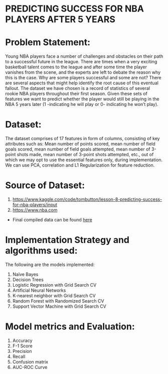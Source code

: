 # PREDICTING SUCCESS FOR NBA PLAYERS AFTER 5 YEARS

# Problem Statement:
Young NBA players face a number of challenges and obstacles on their path to a successful
future in the league. There are times when a very exciting basketball talent comes to the league
and after some time the player vanishes from the scene, and the experts are left to debate the
reason why this is the case. Why are some players successful and some are not? There are
several aspects that might help identify the root cause of this eventual fallout. The dataset we
have chosen is a record of statistics of several rookie NBA players throughout their first season.
Given these sets of features we want to predict whether the player would still be playing in
the NBA 5 years later (1 -indicating he will play or 0- indicating he won’t play).

# Dataset:
The dataset comprises of 17 features in form of columns, consisting of key attributes such as:
Mean number of points scored, mean number of field goals scored, mean number of field goals
attempted, mean number of 3-point shots made, mean number of 3-point shots attempted, etc.,
out of which we may opt to use the essential features only, during implementation. We can use
PCA, correlation and L1 Regularization for feature reduction.

# Source of Dataset:
1. https://www.kaggle.com/code/tombutton/lesson-8-predicting-success-for-nba-players/input
2. https://www.nba.com
- Final compiled data can be found [here](https://www.kaggle.com/datasets/kaustubhlohani/nba-rookie-data-1950-2018)

# Implementation Strategy and algorithms used:
The following are the models implemented:
1. Naïve Bayes
2. Decision Trees
3. Logistic Regression with Grid Search CV
4. Artificial Neural Networks
5. K-nearest neighbor with Grid Search CV
6. Random Forest with Randomized Search CV
7. Support Vector Machine with Grid Search CV

# Model metrics and Evaluation:
1. Accuracy
2. F-1 Score
3. Precision
4. Recall
5. Confusion matrix
6. AUC-ROC Curve